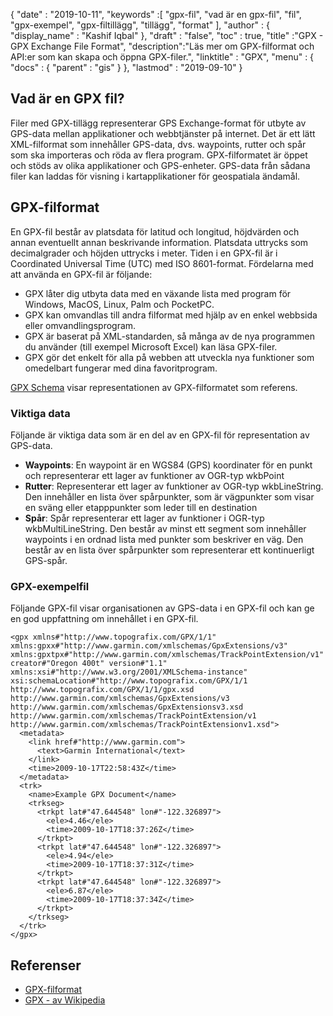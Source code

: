 {
  "date" : "2019-10-11",
  "keywords" :[ "gpx-fil", "vad är en gpx-fil", "fil", "gpx-exempel", "gpx-filtillägg", "tillägg", "format" ],
  "author" : {
    "display_name" : "Kashif Iqbal"
},
  "draft" : "false",
  "toc" : true,
  "title" :"GPX - GPX Exchange File Format",
  "description":"Läs mer om GPX-filformat och API:er som kan skapa och öppna GPX-filer.",
  "linktitle" : "GPX",
  "menu" : {
    "docs" : {
      "parent" : "gis"
}
},
  "lastmod" : "2019-09-10"
}

## Vad är en GPX fil?

Filer med GPX-tillägg representerar GPS Exchange-format för utbyte av GPS-data mellan applikationer och webbtjänster på internet. Det är ett lätt XML-filformat som innehåller GPS-data, dvs. waypoints, rutter och spår som ska importeras och röda av flera program. GPX-filformatet är öppet och stöds av olika applikationer och GPS-enheter. GPS-data från sådana filer kan laddas för visning i kartapplikationer för geospatiala ändamål.

## GPX-filformat ##

En GPX-fil består av platsdata för latitud och longitud, höjdvärden och annan eventuellt annan beskrivande information. Platsdata uttrycks som decimalgrader och höjden uttrycks i meter. Tiden i en GPX-fil är i Coordinated Universal Time (UTC) med ISO 8601-format. Fördelarna med att använda en GPX-fil är följande:

* GPX låter dig utbyta data med en växande lista med program för Windows, MacOS, Linux, Palm och PocketPC.
* GPX kan omvandlas till andra filformat med hjälp av en enkel webbsida eller omvandlingsprogram.
* GPX är baserat på XML-standarden, så många av de nya programmen du använder (till exempel Microsoft Excel) kan läsa GPX-filer.
* GPX gör det enkelt för alla på webben att utveckla nya funktioner som omedelbart fungerar med dina favoritprogram.

[GPX Schema](https://www.topografix.com/GPX/1/1/gpx.xsd) visar representationen av GPX-filformatet som referens.

### Viktiga data ###

Följande är viktiga data som är en del av en GPX-fil för representation av GPS-data.

* **Waypoints**: En waypoint är en WGS84 (GPS) koordinater för en punkt och representerar ett lager av funktioner av OGR-typ wkbPoint
* **Rutter**: Representerar ett lager av funktioner av OGR-typ wkbLineString. Den innehåller en lista över spårpunkter, som är vägpunkter som visar en sväng eller etapppunkter som leder till en destination
* **Spår**: Spår representerar ett lager av funktioner i OGR-typ wkbMultiLineString. Den består av minst ett segment som innehåller waypoints i en ordnad lista med punkter som beskriver en väg. Den består av en lista över spårpunkter som representerar ett kontinuerligt GPS-spår.

### GPX-exempelfil ###

Följande GPX-fil visar organisationen av GPS-data i en GPX-fil och kan ge en god uppfattning om innehållet i en GPX-fil.

```
<gpx xmlns#"http://www.topografix.com/GPX/1/1" xmlns:gpxx#"http://www.garmin.com/xmlschemas/GpxExtensions/v3" xmlns:gpxtpx#"http://www.garmin.com/xmlschemas/TrackPointExtension/v1" creator#"Oregon 400t" version#"1.1" xmlns:xsi#"http://www.w3.org/2001/XMLSchema-instance" xsi:schemaLocation#"http://www.topografix.com/GPX/1/1 http://www.topografix.com/GPX/1/1/gpx.xsd http://www.garmin.com/xmlschemas/GpxExtensions/v3 http://www.garmin.com/xmlschemas/GpxExtensionsv3.xsd http://www.garmin.com/xmlschemas/TrackPointExtension/v1 http://www.garmin.com/xmlschemas/TrackPointExtensionv1.xsd">
  <metadata>
    <link href#"http://www.garmin.com">
      <text>Garmin International</text>
    </link>
    <time>2009-10-17T22:58:43Z</time>
  </metadata>
  <trk>
    <name>Example GPX Document</name>
    <trkseg>
      <trkpt lat#"47.644548" lon#"-122.326897">
        <ele>4.46</ele>
        <time>2009-10-17T18:37:26Z</time>
      </trkpt>
      <trkpt lat#"47.644548" lon#"-122.326897">
        <ele>4.94</ele>
        <time>2009-10-17T18:37:31Z</time>
      </trkpt>
      <trkpt lat#"47.644548" lon#"-122.326897">
        <ele>6.87</ele>
        <time>2009-10-17T18:37:34Z</time>
      </trkpt>
    </trkseg>
  </trk>
</gpx>
```

## Referenser ##

* [GPX-filformat](https://www.topografix.com/gpx.asp)
* [GPX - av Wikipedia](https://en.wikipedia.org/wiki/GPS_Exchange_Format)

